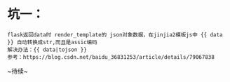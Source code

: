 
# 坑一：
    flask返回data时 render_template的 json对象数据，在jinjia2模板js中 {{ data }} 自动转换成str,而且是assic编码
    解决办法：{{ data|tojson }}
    参考：https://blog.csdn.net/baidu_36831253/article/details/79067838
    





~待续~

